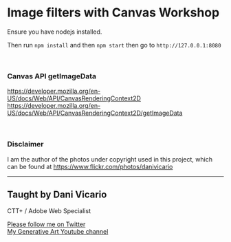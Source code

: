 # Image filters with Canvas Workshop

Ensure you have nodejs installed.

Then run `npm install` and then `npm start` then go to `http://127.0.0.1:8080`


<br/>

### Canvas API getImageData

https://developer.mozilla.org/en-US/docs/Web/API/CanvasRenderingContext2D
https://developer.mozilla.org/en-US/docs/Web/API/CanvasRenderingContext2D/getImageData

<br/>

### Disclaimer

I am the author of the photos under copyright used in this project, which can be found at  https://www.flickr.com/photos/danivicario


---

## Taught by Dani Vicario
CTT+ / Adobe Web Specialist

<a href="https://twitter.com/dani_vicario">Please follow me on Twitter</a>\
<a href="https://www.youtube.com/channel/UCAb7n-USTQyNk5xiBDdgvMg">My Generative Art Youtube channel</a>